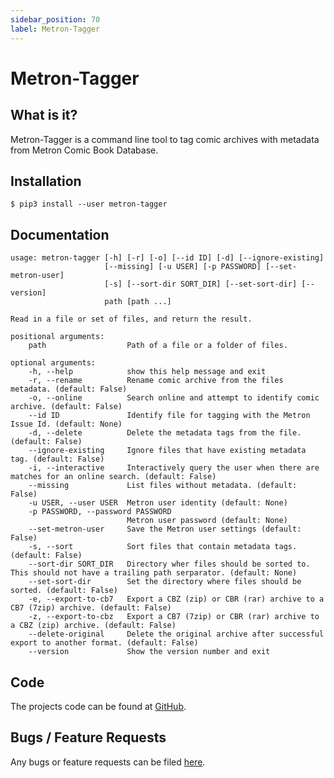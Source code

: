 ```yaml
---
sidebar_position: 70
label: Metron-Tagger
---
```


# Metron-Tagger

## What is it?

Metron-Tagger is a command line tool to tag comic archives with metadata from Metron Comic Book Database. 

## Installation

```
$ pip3 install --user metron-tagger
```
## Documentation

```
usage: metron-tagger [-h] [-r] [-o] [--id ID] [-d] [--ignore-existing]
                     [--missing] [-u USER] [-p PASSWORD] [--set-metron-user]
                     [-s] [--sort-dir SORT_DIR] [--set-sort-dir] [--version]
                     path [path ...]

Read in a file or set of files, and return the result.

positional arguments:
    path                  Path of a file or a folder of files.

optional arguments:
    -h, --help            show this help message and exit
    -r, --rename          Rename comic archive from the files metadata. (default: False)
    -o, --online          Search online and attempt to identify comic archive. (default: False)
    --id ID               Identify file for tagging with the Metron Issue Id. (default: None)
    -d, --delete          Delete the metadata tags from the file. (default: False)
    --ignore-existing     Ignore files that have existing metadata tag. (default: False)
    -i, --interactive     Interactively query the user when there are matches for an online search. (default: False)
    --missing             List files without metadata. (default: False)
    -u USER, --user USER  Metron user identity (default: None)
    -p PASSWORD, --password PASSWORD
                          Metron user password (default: None)
    --set-metron-user     Save the Metron user settings (default: False)
    -s, --sort            Sort files that contain metadata tags. (default: False)
    --sort-dir SORT_DIR   Directory wher files should be sorted to. This should not have a trailing path serparator. (default: None)
    --set-sort-dir        Set the directory where files should be sorted. (default: False)
    -e, --export-to-cb7   Export a CBZ (zip) or CBR (rar) archive to a CB7 (7zip) archive. (default: False)
    -z, --export-to-cbz   Export a CB7 (7zip) or CBR (rar) archive to a CBZ (zip) archive. (default: False)
    --delete-original     Delete the original archive after successful export to another format. (default: False)
    --version             Show the version number and exit
```

## Code

The projects code can be found at [GitHub](https://github.com/Metron-Project/metron-tagger).

## Bugs / Feature Requests

Any bugs or feature requests can be filed [here](https://github.com/Metron-Project/metron-tagger/issues).